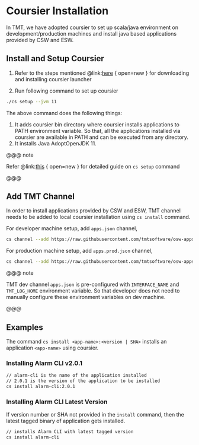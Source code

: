 # Coursier Installation

In TMT, we have adopted coursier to set up scala/java environment on development/production machines and install java based
applications provided by CSW and ESW.

## Install and Setup Coursier

1. Refer to the steps mentioned @link:[here](https://get-coursier.io/docs/cli-installation) { open=new } for downloading and installing coursier launcher

1. Run following command to set up coursier

```bash
./cs setup --jvm 11
```

The above command does the following things:

   1. It adds coursier bin directory where coursier installs applications to PATH environment variable. So that, all the applications installed via coursier are available in PATH and can be executed from any directory.
   1. It installs Java AdoptOpenJDK 11.

@@@ note

Refer @link:[this](https://get-coursier.io/docs/cli-setup) { open=new } for detailed guide on `cs setup` command

@@@

## Add TMT Channel

In order to install applications provided by CSW and ESW, TMT channel needs to be added to local coursier installation using `cs install` command.

For developer machine setup, add `apps.json` channel,

```bash
cs channel --add https://raw.githubusercontent.com/tmtsoftware/osw-apps/master/apps.json
```

For production machine setup, add `apps.prod.json` channel,

```bash
cs channel --add https://raw.githubusercontent.com/tmtsoftware/osw-apps/master/apps.prod.json
```

@@@ note

TMT dev channel `apps.json` is pre-configured with `INTERFACE_NAME` and `TMT_LOG_HOME` environment variable.
So that developer does not need to manually configure these environment variables on dev machine.

@@@

## Examples

The command `cs install <app-name>:<version | SHA>` installs an application `<app-name>` using coursier.  

### Installing Alarm CLI v2.0.1

```bash
// alarm-cli is the name of the application installed
// 2.0.1 is the version of the application to be installed
cs install alarm-cli:2.0.1
```

### Installing Alarm CLI Latest Version

If version number or SHA not provided in the `install` command, then the latest tagged binary of application gets installed.

```bash
// installs Alarm CLI with latest tagged version
cs install alarm-cli
```
